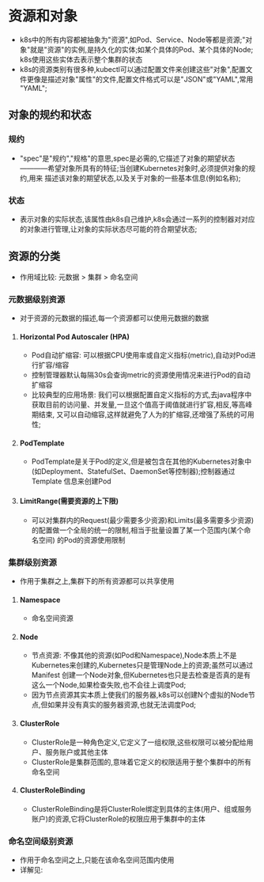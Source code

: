 # 资源和对象
  - k8s中的所有内容都被抽象为"资源",如Pod、Service、Node等都是资源;"对象"就是"资源"的实例,是持久化的实体;如某个具体的Pod、某个具体的Node;
  k8s使用这些实体去表示整个集群的状态
  - k8s的资源类别有很多种,kubectl可以通过配置文件来创建这些"对象",配置文件更像是描述对象"属性"的文件,配置文件格式可以是"JSON"或"YAML",常用
  "YAML";

  ## 对象的规约和状态
  
  ### 规约
  - "spec"是"规约","规格"的意思,spec是必需的,它描述了对象的期望状态————希望对象所具有的特征;当创建Kubernetes对象时,必须提供对象的规约,用来
  描述该对象的期望状态,以及关于对象的一些基本信息(例如名称);

  ### 状态
  - 表示对象的实际状态,该属性由k8s自己维护,k8s会通过一系列的控制器对对应的对象进行管理,让对象的实际状态尽可能的符合期望状态;

  ## 资源的分类
  - 作用域比较: 元数据 > 集群 > 命名空间
  ### 元数据级别资源
  - 对于资源的元数据的描述,每一个资源都可以使用元数据的数据

1.  #### Horizontal Pod Autoscaler (HPA)
    - Pod自动扩缩容: 可以根据CPU使用率或自定义指标(metric),自动对Pod进行扩容/缩容
    - 控制管理器默认每隔30s会查询metric的资源使用情况来进行Pod的自动扩缩容
    - 比较典型的应用场景: 我们可以根据配置自定义指标的方式,去java程序中获取目前的访问量、并发量,一旦这个值高于阈值就进行扩容,相反,等高峰期结束,
    又可以自动缩容,这样就避免了人为的扩缩容,还增强了系统的可用性;

2.  #### PodTemplate
    - PodTemplate是关于Pod的定义,但是被包含在其他的Kubernetes对象中(如Deployment、StatefulSet、DaemonSet等控制器);控制器通过Template
    信息来创建Pod
    
3.  #### LimitRange(需要资源的上下限)
    - 可以对集群内的Request(最少需要多少资源)和Limits(最多需要多少资源)的配置做一个全局的统一的限制,相当于批量设置了某一个范围内(某个命名空间)
    的Pod的资源使用限制
  
  ### 集群级别资源
  - 作用于集群之上,集群下的所有资源都可以共享使用

1.   #### Namespace
     - 命名空间资源
     
2.   #### Node
     - 节点资源: 不像其他的资源(如Pod和Namespace),Node本质上不是Kubernetes来创建的,Kubernetes只是管理Node上的资源;虽然可以通过Manifest
     创建一个Node对象,但Kubernetes也只是去检查是否真的是有这么一个Node,如果检查失败,也不会往上调度Pod;
     - 因为节点资源其实本质上使我们的服务器,k8s可以创建N个虚拟的Node节点,但如果并没有真实的服务器资源,也就无法调度Pod;

3.   #### ClusterRole
     - ClusterRole是一种角色定义,它定义了一组权限,这些权限可以被分配给用户、服务账户或其他主体
     - ClusterRole是集群范围的,意味着它定义的权限适用于整个集群中的所有命名空间

4.   #### ClusterRoleBinding
     - ClusterRoleBinding是将ClusterRole绑定到具体的主体(用户、组或服务账户)的资源,它将ClusterRole的权限应用于集群中的主体

  ### 命名空间级别资源
  - 作用于命名空间之上,只能在该命名空间范围内使用
  - 详解见: [](/notes/4.K8S核心概念——资源对象：命名空间级别资源之工作负载型%20Pod%20※.md)
    

